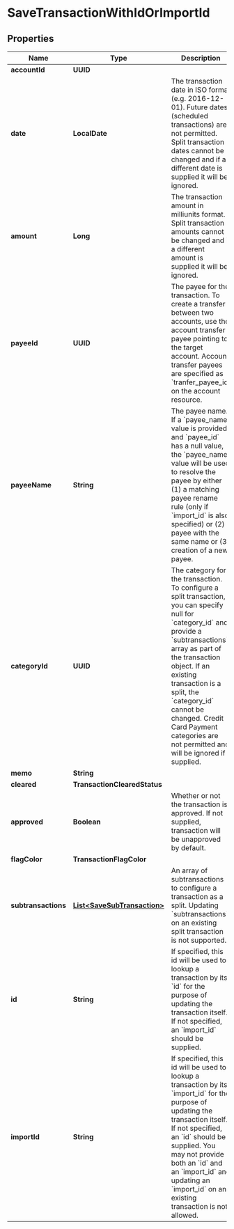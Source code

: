 

# SaveTransactionWithIdOrImportId


## Properties

| Name | Type | Description | Notes |
|------------ | ------------- | ------------- | -------------|
|**accountId** | **UUID** |  |  [optional] |
|**date** | **LocalDate** | The transaction date in ISO format (e.g. 2016-12-01).  Future dates (scheduled transactions) are not permitted.  Split transaction dates cannot be changed and if a different date is supplied it will be ignored. |  [optional] |
|**amount** | **Long** | The transaction amount in milliunits format.  Split transaction amounts cannot be changed and if a different amount is supplied it will be ignored. |  [optional] |
|**payeeId** | **UUID** | The payee for the transaction.  To create a transfer between two accounts, use the account transfer payee pointing to the target account.  Account transfer payees are specified as &#x60;tranfer_payee_id&#x60; on the account resource. |  [optional] |
|**payeeName** | **String** | The payee name.  If a &#x60;payee_name&#x60; value is provided and &#x60;payee_id&#x60; has a null value, the &#x60;payee_name&#x60; value will be used to resolve the payee by either (1) a matching payee rename rule (only if &#x60;import_id&#x60; is also specified) or (2) a payee with the same name or (3) creation of a new payee. |  [optional] |
|**categoryId** | **UUID** | The category for the transaction.  To configure a split transaction, you can specify null for &#x60;category_id&#x60; and provide a &#x60;subtransactions&#x60; array as part of the transaction object.  If an existing transaction is a split, the &#x60;category_id&#x60; cannot be changed.  Credit Card Payment categories are not permitted and will be ignored if supplied. |  [optional] |
|**memo** | **String** |  |  [optional] |
|**cleared** | **TransactionClearedStatus** |  |  [optional] |
|**approved** | **Boolean** | Whether or not the transaction is approved.  If not supplied, transaction will be unapproved by default. |  [optional] |
|**flagColor** | **TransactionFlagColor** |  |  [optional] |
|**subtransactions** | [**List&lt;SaveSubTransaction&gt;**](SaveSubTransaction.md) | An array of subtransactions to configure a transaction as a split. Updating &#x60;subtransactions&#x60; on an existing split transaction is not supported. |  [optional] |
|**id** | **String** | If specified, this id will be used to lookup a transaction by its &#x60;id&#x60; for the purpose of updating the transaction itself. If not specified, an &#x60;import_id&#x60; should be supplied. |  [optional] |
|**importId** | **String** | If specified, this id will be used to lookup a transaction by its &#x60;import_id&#x60; for the purpose of updating the transaction itself. If not specified, an &#x60;id&#x60; should be supplied.  You may not provide both an &#x60;id&#x60; and an &#x60;import_id&#x60; and updating an &#x60;import_id&#x60; on an existing transaction is not allowed. |  [optional] |



